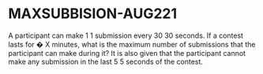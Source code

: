 # MAXSUBBISION-AUG221
A participant can make  1 1 submission every  30 30 seconds. If a contest lasts for  � X minutes, what is the maximum number of submissions that the participant can make during it?  It is also given that the participant cannot make any submission in the last  5 5 seconds of the contest.
